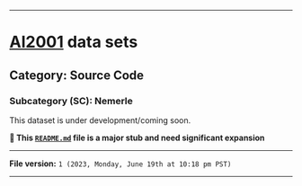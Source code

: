 
***

# [AI2001](https://github.com/seanpm2001/AI2001/) data sets

## Category: Source Code

### Subcategory (SC): Nemerle

This dataset is under development/coming soon.

**🌱️ This [`README.md`](/README.md) file is a major stub and need significant expansion**

***

**File version:** `1 (2023, Monday, June 19th at 10:18 pm PST)`

***
